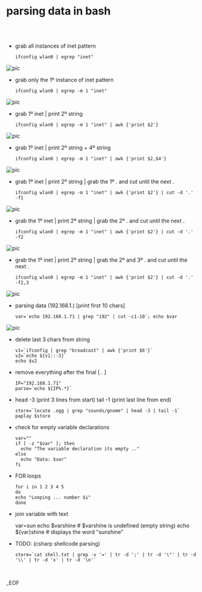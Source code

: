 
# parsing data in bash


<br /><br />

- grab all instances of inet pattern<br />

      ifconfig wlan0 | egrep "inet"

![pic](http://i67.tinypic.com/2dt3t3n.png)

- grab only the 1º instance of inet pattern<br />

      ifconfig wlan0 | egrep -m 1 "inet"

![pic](http://i64.tinypic.com/4vo5g0.png)

- grab 1º inet | print 2º string<br />

      ifconfig wlan0 | egrep -m 1 "inet" | awk {'print $2'}

![pic](http://i68.tinypic.com/193st2.png)

- grab 1º inet | print 2º string + 4º string<br />

      ifconfig wlan0 | egrep -m 1 "inet" | awk {'print $2,$4'}

![pic](http://i68.tinypic.com/4t0x2g.png)


- grab 1º inet | print 2º string | grab the 1º . and cut until the next .<br />

      ifconfig wlan0 | egrep -m 1 "inet" | awk {'print $2'} | cut -d '.' -f1

![pic](http://i64.tinypic.com/dmpic4.png)


- grab the 1º inet | print 2º string | grab the 2º . and cut until the next .<br />

      ifconfig wlan0 | egrep -m 1 "inet" | awk {'print $2'} | cut -d '.' -f2

![pic](http://i68.tinypic.com/72c1h0.png)


- grab the 1º inet | print 2º string | grab the 2º and 3º . and cut until the next .<br />

      ifconfig wlan0 | egrep -m 1 "inet" | awk {'print $2'} | cut -d '.' -f2,3

![pic](http://i64.tinypic.com/qwy4gz.png)


- parsing data (192.168.1.) [print first 10 chars]<br />

      var=`echo 192.168.1.71 | grep "192" | cut -c1-10`; echo $var

![pic](http://i66.tinypic.com/207q58y.png)


- delete last 3 chars from string<br />

      v1=`ifconfig | grep "broadcast" | awk {'print $6'}`
      v2=`echo ${v1::-3}`
      echo $v2


- remove everything after the final [ . ]<br />

      IP="192.168.1.71"
      parse=`echo ${IP%.*}`


- head -3 (print 3 lines from start) tail -1 (print last line from end)<br />

      store=`locate .ogg | grep "sounds/gnome" | head -3 | tail -1`
      paplay $store


- check for empty variable declarations<br />

      var=""
      if [ -z "$var" ]; then
        echo "The variable declaration its empty .."
      else
        echo "Data: $var"
      fi


- FOR loops<br />

      for i in 1 2 3 4 5
      do
      echo "Looping ... number $i"
      done


- join variable with text


     var=sun
     echo $varshine     # $varshine is undefined (empty string)
     echo ${var}shine   # displays the word "sunshine"


- TODO: (csharp shellcode parsing)

      store=`cat shell.txt | grep -v '=' | tr -d ';' | tr -d '\"' | tr -d '\\' | tr -d 'x' | tr -d '\n'`

<br />

_EOF
